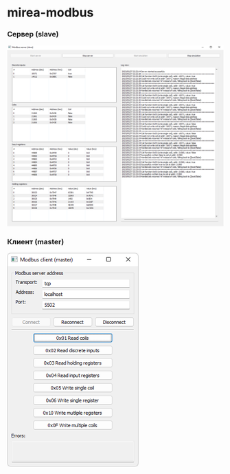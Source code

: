 # mirea-modbus

### Сервер (slave)

![server image](server.png)

### Клиент (master)

![client image](client.png)

